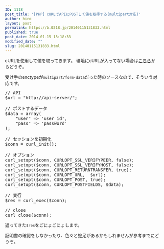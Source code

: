 ```yaml
---
ID: 1118
post_title: '[PHP] cURLでAPIにPOSTして値を取得する(multipart対応)'
author: hiro
layout: post
permalink: https://b.0218.jp/20140115131833.html
published: true
post_date: 2014-01-15 13:18:33
modified_date: ""
slug: 20140115131833.html
---
```

cURLを使用して値を取ってきます。
環境にcURLが入ってない場合は<a href="http://jp2.php.net/manual/ja/curl.installation.php">こちら</a>からどうぞ。

受け手のenctypeが<code>multipart/form-data</code>だった時のソースなので、そういう対応です。
<!--more-->
<pre class="prettyprint linenums lang-php">// API
$url = "http://api-server/";

// ポストするデータ
$data = array(
	"user" => 'user_id',
	"pass" => 'password'
);

// セッションを初期化
$conn = curl_init();

// オプション
curl_setopt($conn, CURLOPT_SSL_VERIFYPEER, false);
curl_setopt($conn, CURLOPT_SSL_VERIFYHOST, false);
curl_setopt($conn, CURLOPT_RETURNTRANSFER, true);
curl_setopt($conn, CURLOPT_URL,  $url);
curl_setopt($conn, CURLOPT_POST, true);
curl_setopt($conn, CURLOPT_POSTFIELDS, $data);

// 実行
$res = curl_exec($conn);

// close
curl_close($conn);</pre>
返ってきた<code>$res</code>をごにょごにょします。

証明書の確認をしなかったり、色々と蛇足があるかもしれませんが参考までにどうぞ。